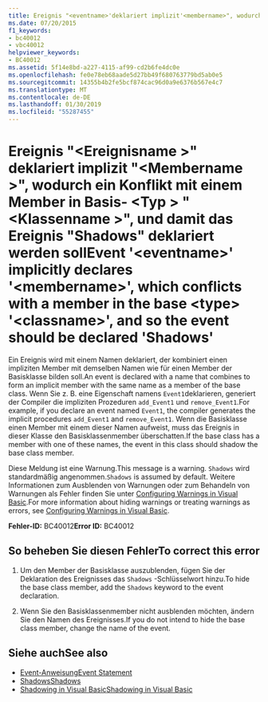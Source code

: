 ```yaml
---
title: Ereignis "<eventname>'deklariert implizit'<membername>", wodurch ein Konflikt mit einem Member in Basis- <type> "<classname>", und daher das Ereignis "Shadows" deklariert werden sollte
ms.date: 07/20/2015
f1_keywords:
- bc40012
- vbc40012
helpviewer_keywords:
- BC40012
ms.assetid: 5f14e8bd-a227-4115-af99-cd2b6fe4dc0e
ms.openlocfilehash: fe0e78eb68aade5d27bb49f680763779bd5ab0e5
ms.sourcegitcommit: 14355b4b2fe5bcf874cac96d0a9e6376b567e4c7
ms.translationtype: MT
ms.contentlocale: de-DE
ms.lasthandoff: 01/30/2019
ms.locfileid: "55287455"
---
```

# <a name="event-eventname-implicitly-declares-membername-which-conflicts-with-a-member-in-the-base-type-classname-and-so-the-event-should-be-declared-shadows"></a><span data-ttu-id="93ad0-102">Ereignis "\<Ereignisname >" deklariert implizit "\<Membername >", wodurch ein Konflikt mit einem Member in Basis- \<Typ > "\<Klassenname >", und damit das Ereignis "Shadows" deklariert werden soll</span><span class="sxs-lookup"><span data-stu-id="93ad0-102">Event '\<eventname>' implicitly declares '\<membername>', which conflicts with a member in the base \<type> '\<classname>', and so the event should be declared 'Shadows'</span></span>
<span data-ttu-id="93ad0-103">Ein Ereignis wird mit einem Namen deklariert, der kombiniert einen impliziten Member mit demselben Namen wie für einen Member der Basisklasse bilden soll.</span><span class="sxs-lookup"><span data-stu-id="93ad0-103">An event is declared with a name that combines to form an implicit member with the same name as a member of the base class.</span></span> <span data-ttu-id="93ad0-104">Wenn Sie z. B. eine Eigenschaft namens `Event1`deklarieren, generiert der Compiler die impliziten Prozeduren `add_Event1` und `remove_Event1`.</span><span class="sxs-lookup"><span data-stu-id="93ad0-104">For example, if you declare an event named `Event1`, the compiler generates the implicit procedures `add_Event1` and `remove_Event1`.</span></span> <span data-ttu-id="93ad0-105">Wenn die Basisklasse einen Member mit einem dieser Namen aufweist, muss das Ereignis in dieser Klasse den Basisklassenmember überschatten.</span><span class="sxs-lookup"><span data-stu-id="93ad0-105">If the base class has a member with one of these names, the event in this class should shadow the base class member.</span></span>  
  
 <span data-ttu-id="93ad0-106">Diese Meldung ist eine Warnung.</span><span class="sxs-lookup"><span data-stu-id="93ad0-106">This message is a warning.</span></span> <span data-ttu-id="93ad0-107">`Shadows` wird standardmäßig angenommen.</span><span class="sxs-lookup"><span data-stu-id="93ad0-107">`Shadows` is assumed by default.</span></span> <span data-ttu-id="93ad0-108">Weitere Informationen zum Ausblenden von Warnungen oder zum Behandeln von Warnungen als Fehler finden Sie unter [Configuring Warnings in Visual Basic](/visualstudio/ide/configuring-warnings-in-visual-basic).</span><span class="sxs-lookup"><span data-stu-id="93ad0-108">For more information about hiding warnings or treating warnings as errors, see [Configuring Warnings in Visual Basic](/visualstudio/ide/configuring-warnings-in-visual-basic).</span></span>  
  
 <span data-ttu-id="93ad0-109">**Fehler-ID:** BC40012</span><span class="sxs-lookup"><span data-stu-id="93ad0-109">**Error ID:** BC40012</span></span>  
  
## <a name="to-correct-this-error"></a><span data-ttu-id="93ad0-110">So beheben Sie diesen Fehler</span><span class="sxs-lookup"><span data-stu-id="93ad0-110">To correct this error</span></span>  
  
1.  <span data-ttu-id="93ad0-111">Um den Member der Basisklasse auszublenden, fügen Sie der Deklaration des Ereignisses das `Shadows` -Schlüsselwort hinzu.</span><span class="sxs-lookup"><span data-stu-id="93ad0-111">To hide the base class member, add the `Shadows` keyword to the event declaration.</span></span>  
  
2.  <span data-ttu-id="93ad0-112">Wenn Sie den Basisklassenmember nicht ausblenden möchten, ändern Sie den Namen des Ereignisses.</span><span class="sxs-lookup"><span data-stu-id="93ad0-112">If you do not intend to hide the base class member, change the name of the event.</span></span>  
  
## <a name="see-also"></a><span data-ttu-id="93ad0-113">Siehe auch</span><span class="sxs-lookup"><span data-stu-id="93ad0-113">See also</span></span>
- [<span data-ttu-id="93ad0-114">Event-Anweisung</span><span class="sxs-lookup"><span data-stu-id="93ad0-114">Event Statement</span></span>](../../visual-basic/language-reference/statements/event-statement.md)
- [<span data-ttu-id="93ad0-115">Shadows</span><span class="sxs-lookup"><span data-stu-id="93ad0-115">Shadows</span></span>](../../visual-basic/language-reference/modifiers/shadows.md)
- [<span data-ttu-id="93ad0-116">Shadowing in Visual Basic</span><span class="sxs-lookup"><span data-stu-id="93ad0-116">Shadowing in Visual Basic</span></span>](../../visual-basic/programming-guide/language-features/declared-elements/shadowing.md)
